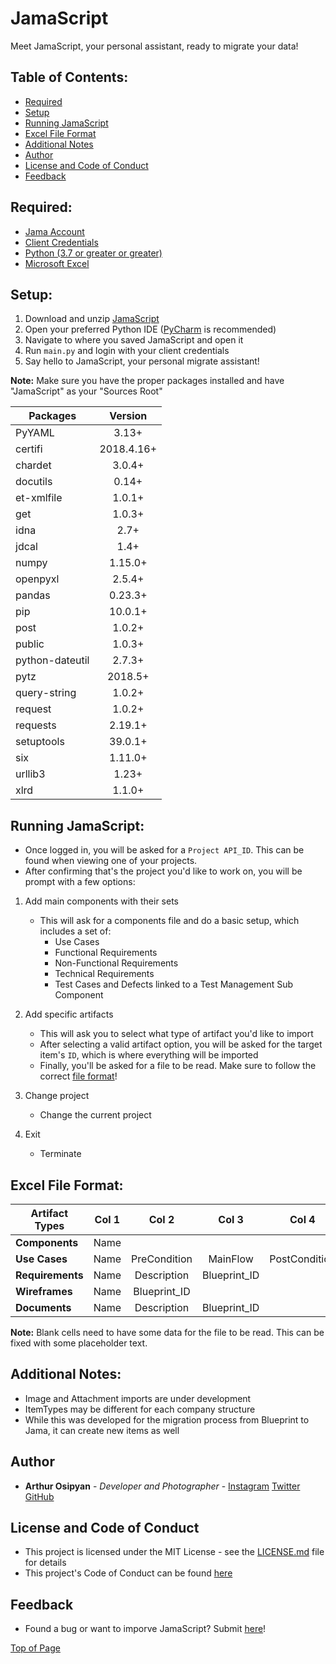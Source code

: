 # JamaScript

Meet JamaScript, your personal assistant, ready to migrate your data!

## Table of Contents:
- [Required](https://github.com/arthurosipyan/JamaScript#required) 
- [Setup](https://github.com/arthurosipyan/JamaScript#setup) 
- [Running JamaScript](https://github.com/arthurosipyan/JamaScript#running-jamascript)
- [Excel File Format](https://github.com/arthurosipyan/JamaScript#excel-file-format)
- [Additional Notes](https://github.com/arthurosipyan/JamaScript#additional-notes)
- [Author](https://github.com/arthurosipyan/JamaScript#author)
- [License and Code of Conduct](https://github.com/arthurosipyan/JamaScript#license-and-code-of-conduct)
- [Feedback](https://github.com/arthurosipyan/JamaScript#feedback)


## Required:
- [Jama Account](https://www.jamasoftware.com/get-started/) 
- [Client Credentials](http://help.jamasoftware.com/ah/en/get-started/manage-your-profile/set-api-credentials.html) 
- [Python (3.7 or greater or greater)](https://www.python.org/downloads/)
- [Microsoft Excel](https://www.microsoft.com/en-us/store/b/excel-2016?&OCID=AID718530_SEM_xnbrT3OI&gclid=EAIaIQobChMIrq6vo7eS3QIVl1cNCh2kFAvLEAAYASAAEgJdYfD_BwE)


## Setup:

1. Download and unzip [JamaScript](https://github.com/arthurosipyan/JamaScript/archive/master.zip)
2. Open your preferred Python IDE ([PyCharm](https://www.jetbrains.com/pycharm/download/#section=windows) is recommended)
3. Navigate to where you saved JamaScript and open it
4. Run ```main.py``` and login with your client credentials
5. Say hello to JamaScript, your personal migrate assistant!

**Note:** Make sure you have the proper packages installed and have "JamaScript" as your "Sources Root"

| Packages        | Version    |
| ----------------|:----------:|
| PyYAML          | 3.13+      |
| certifi         | 2018.4.16+ |
| chardet         | 3.0.4+     |
| docutils        | 0.14+      |
| et-xmlfile      | 1.0.1+     |
| get             | 1.0.3+     |
| idna            | 2.7+       |
| jdcal           | 1.4+       |
| numpy           | 1.15.0+    |
| openpyxl        | 2.5.4+     |
| pandas          | 0.23.3+    |
| pip             | 10.0.1+    |
| post            | 1.0.2+     |
| public          | 1.0.3+     |
| python-dateutil | 2.7.3+     |
| pytz            | 2018.5+    |
| query-string    | 1.0.2+     |
| request         | 1.0.2+     |
| requests        | 2.19.1+    |
| setuptools      | 39.0.1+    |
| six             | 1.11.0+    |
| urllib3         | 1.23+      |
| xlrd            | 1.1.0+     |

## Running JamaScript:
- Once logged in, you will be asked for a ```Project API_ID```. This can be found when viewing one of your projects.
- After confirming that's the project you'd like to work on, you will be prompt with a few options:

1. Add main components with their sets
    - This will ask for a components file and do a basic setup, which includes a set of:
        - Use Cases
        - Functional Requirements
        - Non-Functional Requirements
        - Technical Requirements
        - Test Cases and Defects linked to a Test Management Sub Component

2. Add specific artifacts
    - This will ask you to select what type of artifact you'd like to import
    - After selecting a valid artifact option, you will be asked for the target item's ```ID```, which is where everything will be imported
    - Finally, you'll be asked for a file to be read. Make sure to follow the correct [file format](https://github.com/arthurosipyan/JamaScript#excel-file-format)!

3. Change project
    - Change the current project

4. Exit
    - Terminate

## Excel File Format:

| Artifact Types     | Col 1 | Col 2        | Col 3        | Col 4         | Col 5          | Col 6        |
| -------------------|:-----:|:------------:|:------------:|:-------------:|:--------------:|:------------:|
| **Components**     | Name  |              |              |               |                |              |
| **Use Cases**      | Name  | PreCondition | MainFlow     | PostCondition | AlternateFlows | Blueprint_ID |
| **Requirements**   | Name  | Description  | Blueprint_ID |               |                |              |
| **Wireframes**     | Name  | Blueprint_ID |              |               |                |              |
| **Documents**      | Name  | Description  | Blueprint_ID |               |                |              |
    
**Note:** Blank cells need to have some data for the file to be read. This can be fixed with some placeholder text.


## Additional Notes:

- Image and Attachment imports are under development
- ItemTypes may be different for each company structure
- While this was developed for the migration process from Blueprint to Jama, it can create new items as well


## Author

* **Arthur Osipyan** - *Developer and Photographer* - [Instagram](https://www.instagram.com/arty.nyc/) [Twitter](https://twitter.com/arty_nyc) [GitHub](https://github.com/arthurosipyan)


## License and Code of Conduct

- This project is licensed under the MIT License - see the [LICENSE.md](https://github.com/arthurosipyan/JamaScript/blob/master/LICENSE) file for details
- This project's Code of Conduct can be found [here](https://github.com/arthurosipyan/JamaScript/blob/master/CODE_OF_CONDUCT.md)

## Feedback

- Found a bug or want to imporve JamaScript? Submit [here](https://github.com/arthurosipyan/JamaScript/issues)!


[Top of Page](https://github.com/arthurosipyan/JamaScript#jamascript)
